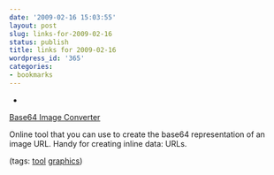 ```yaml
---
date: '2009-02-16 15:03:55'
layout: post
slug: links-for-2009-02-16
status: publish
title: links for 2009-02-16
wordpress_id: '365'
categories:
- bookmarks
---
```


  * 
                

[Base64 Image Converter](http://www.askapache.com/online-tools/base64-image-converter/)


                

Online tool that you can use to create the base64 representation of an image URL.  Handy for creating inline data: URLs.


                

(tags: [tool](http://delicious.com/eob/tool) [graphics](http://delicious.com/eob/graphics))


            
